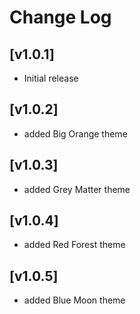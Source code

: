 # Change Log

## [v1.0.1]

- Initial release

## [v1.0.2]

- added Big Orange theme

## [v1.0.3]

- added Grey Matter theme

## [v1.0.4]

- added Red Forest theme

## [v1.0.5]

- added Blue Moon theme
